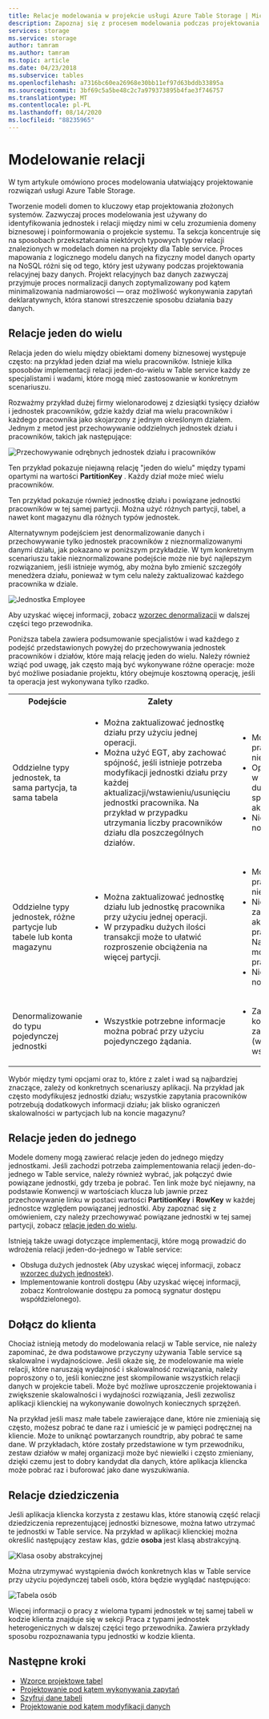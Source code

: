 ```yaml
---
title: Relacje modelowania w projekcie usługi Azure Table Storage | Microsoft Docs
description: Zapoznaj się z procesem modelowania podczas projektowania rozwiązania Azure Table Storage. Zapoznaj się z relacjami "jeden do wielu", jeden-do-jednego i dziedziczenie.
services: storage
ms.service: storage
author: tamram
ms.author: tamram
ms.topic: article
ms.date: 04/23/2018
ms.subservice: tables
ms.openlocfilehash: a7316bc60ea26968e30bb11ef97d63bddb33895a
ms.sourcegitcommit: 3bf69c5a5be48c2c7a979373895b4fae3f746757
ms.translationtype: MT
ms.contentlocale: pl-PL
ms.lasthandoff: 08/14/2020
ms.locfileid: "88235965"
---
```

# <a name="modeling-relationships"></a>Modelowanie relacji
W tym artykule omówiono proces modelowania ułatwiający projektowanie rozwiązań usługi Azure Table Storage.

Tworzenie modeli domen to kluczowy etap projektowania złożonych systemów. Zazwyczaj proces modelowania jest używany do identyfikowania jednostek i relacji między nimi w celu zrozumienia domeny biznesowej i poinformowania o projekcie systemu. Ta sekcja koncentruje się na sposobach przekształcania niektórych typowych typów relacji znalezionych w modelach domen na projekty dla Table service. Proces mapowania z logicznego modelu danych na fizyczny model danych oparty na NoSQL różni się od tego, który jest używany podczas projektowania relacyjnej bazy danych. Projekt relacyjnych baz danych zazwyczaj przyjmuje proces normalizacji danych zoptymalizowany pod kątem minimalizowania nadmiarowości — oraz możliwość wykonywania zapytań deklaratywnych, która stanowi streszczenie sposobu działania bazy danych.  

## <a name="one-to-many-relationships"></a>Relacje jeden do wielu
Relacja jeden do wielu między obiektami domeny biznesowej występuje często: na przykład jeden dział ma wielu pracowników. Istnieje kilka sposobów implementacji relacji jeden-do-wielu w Table service każdy ze specjalistami i wadami, które mogą mieć zastosowanie w konkretnym scenariuszu.  

Rozważmy przykład dużej firmy wielonarodowej z dziesiątki tysięcy działów i jednostek pracowników, gdzie każdy dział ma wielu pracowników i każdego pracownika jako skojarzony z jednym określonym działem. Jednym z metod jest przechowywanie oddzielnych jednostek działu i pracowników, takich jak następujące:  


![Przechowywanie odrębnych jednostek działu i pracowników](media/storage-table-design-guide/storage-table-design-IMAGE01.png)

Ten przykład pokazuje niejawną relację "jeden do wielu" między typami opartymi na wartości **PartitionKey** . Każdy dział może mieć wielu pracowników.  

Ten przykład pokazuje również jednostkę działu i powiązane jednostki pracowników w tej samej partycji. Można użyć różnych partycji, tabel, a nawet kont magazynu dla różnych typów jednostek.  

Alternatywnym podejściem jest denormalizowanie danych i przechowywanie tylko jednostek pracowników z nieznormalizowanymi danymi działu, jak pokazano w poniższym przykładzie. W tym konkretnym scenariuszu takie nieznormalizowane podejście może nie być najlepszym rozwiązaniem, jeśli istnieje wymóg, aby można było zmienić szczegóły menedżera działu, ponieważ w tym celu należy zaktualizować każdego pracownika w dziale.  

![Jednostka Employee](media/storage-table-design-guide/storage-table-design-IMAGE02.png)

Aby uzyskać więcej informacji, zobacz [wzorzec denormalizacji](table-storage-design-patterns.md#denormalization-pattern) w dalszej części tego przewodnika.  

Poniższa tabela zawiera podsumowanie specjalistów i wad każdego z podejść przedstawionych powyżej do przechowywania jednostek pracowników i działów, które mają relację jeden do wielu. Należy również wziąć pod uwagę, jak często mają być wykonywane różne operacje: może być możliwe posiadanie projektu, który obejmuje kosztowną operację, jeśli ta operacja jest wykonywana tylko rzadko.  

<table>
<tr>
<th>Podejście</th>
<th>Zalety</th>
<th>Wady</th>
</tr>
<tr>
<td>Oddzielne typy jednostek, ta sama partycja, ta sama tabela</td>
<td>
<ul>
<li>Można zaktualizować jednostkę działu przy użyciu jednej operacji.</li>
<li>Można użyć EGT, aby zachować spójność, jeśli istnieje potrzeba modyfikacji jednostki działu przy każdej aktualizacji/wstawieniu/usunięciu jednostki pracownika. Na przykład w przypadku utrzymania liczby pracowników działu dla poszczególnych działów.</li>
</ul>
</td>
<td>
<ul>
<li>Może być konieczne pobranie pracownika i jednostki działu dla niektórych działań klientów.</li>
<li>Operacje magazynu są wykonywane w tej samej partycji. W przypadku dużych ilości transakcji może to spowodować powstanie punktu aktywnego.</li>
<li>Nie można przenieść pracownika do nowego działu przy użyciu EGT.</li>
</ul>
</td>
</tr>
<tr>
<td>Oddzielne typy jednostek, różne partycje lub tabele lub konta magazynu</td>
<td>
<ul>
<li>Można zaktualizować jednostkę działu lub jednostkę pracownika przy użyciu jednej operacji.</li>
<li>W przypadku dużych ilości transakcji może to ułatwić rozproszenie obciążenia na więcej partycji.</li>
</ul>
</td>
<td>
<ul>
<li>Może być konieczne pobranie pracownika i jednostki działu dla niektórych działań klientów.</li>
<li>Nie można użyć EGTs, aby zachować spójność podczas aktualizowania/wstawiania/usuwania pracownika i aktualizowania działu. Na przykład w jednostce działu można aktualizować liczbę pracowników.</li>
<li>Nie można przenieść pracownika do nowego działu przy użyciu EGT.</li>
</ul>
</td>
</tr>
<tr>
<td>Denormalizowanie do typu pojedynczej jednostki</td>
<td>
<ul>
<li>Wszystkie potrzebne informacje można pobrać przy użyciu pojedynczego żądania.</li>
</ul>
</td>
<td>
<ul>
<li>Zachowanie spójności może być kosztowne, jeśli trzeba zaktualizować informacje działu (wymaga to zaktualizowania wszystkich pracowników w dziale).</li>
</ul>
</td>
</tr>
</table>

Wybór między tymi opcjami oraz to, które z zalet i wad są najbardziej znaczące, zależy od konkretnych scenariuszy aplikacji. Na przykład jak często modyfikujesz jednostki działu; wszystkie zapytania pracowników potrzebują dodatkowych informacji działu; jak blisko ograniczeń skalowalności w partycjach lub na koncie magazynu?  

## <a name="one-to-one-relationships"></a>Relacje jeden do jednego
Modele domeny mogą zawierać relacje jeden do jednego między jednostkami. Jeśli zachodzi potrzeba zaimplementowania relacji jeden-do-jednego w Table service, należy również wybrać, jak połączyć dwie powiązane jednostki, gdy trzeba je pobrać. Ten link może być niejawny, na podstawie Konwencji w wartościach klucza lub jawnie przez przechowywanie linku w postaci wartości **PartitionKey** i **RowKey** w każdej jednostce względem powiązanej jednostki. Aby zapoznać się z omówieniem, czy należy przechowywać powiązane jednostki w tej samej partycji, zobacz [relacje jeden do wielu](#one-to-many-relationships).  

Istnieją także uwagi dotyczące implementacji, które mogą prowadzić do wdrożenia relacji jeden-do-jednego w Table service:  

* Obsługa dużych jednostek (Aby uzyskać więcej informacji, zobacz [wzorzec dużych jednostek](table-storage-design-patterns.md#large-entities-pattern)).  
* Implementowanie kontroli dostępu (Aby uzyskać więcej informacji, zobacz Kontrolowanie dostępu za pomocą sygnatur dostępu współdzielonego).  

## <a name="join-in-the-client"></a>Dołącz do klienta
Chociaż istnieją metody do modelowania relacji w Table service, nie należy zapominać, że dwa podstawowe przyczyny używania Table service są skalowalne i wydajnościowe. Jeśli okaże się, że modelowanie ma wiele relacji, które naruszają wydajność i skalowalność rozwiązania, należy poproszony o to, jeśli konieczne jest skompilowanie wszystkich relacji danych w projekcie tabeli. Może być możliwe uproszczenie projektowania i zwiększenie skalowalności i wydajności rozwiązania, Jeśli zezwolisz aplikacji klienckiej na wykonywanie dowolnych koniecznych sprzężeń.  

Na przykład jeśli masz małe tabele zawierające dane, które nie zmieniają się często, możesz pobrać te dane raz i umieścić je w pamięci podręcznej na kliencie. Może to uniknąć powtarzanych roundtrip, aby pobrać te same dane. W przykładach, które zostały przedstawione w tym przewodniku, zestaw działów w małej organizacji może być niewielki i często zmieniany, dzięki czemu jest to dobry kandydat dla danych, które aplikacja kliencka może pobrać raz i buforować jako dane wyszukiwania.  

## <a name="inheritance-relationships"></a>Relacje dziedziczenia
Jeśli aplikacja kliencka korzysta z zestawu klas, które stanowią część relacji dziedziczenia reprezentującej jednostki biznesowe, można łatwo utrzymać te jednostki w Table service. Na przykład w aplikacji klienckiej można określić następujący zestaw klas, gdzie **osoba** jest klasą abstrakcyjną.

![Klasa osoby abstrakcyjnej](media/storage-table-design-guide/storage-table-design-IMAGE03.png)

Można utrzymywać wystąpienia dwóch konkretnych klas w Table service przy użyciu pojedynczej tabeli osób, która będzie wyglądać następująco:  

![Tabela osób](media/storage-table-design-guide/storage-table-design-IMAGE04.png)

Więcej informacji o pracy z wieloma typami jednostek w tej samej tabeli w kodzie klienta znajduje się w sekcji Praca z typami jednostek heterogenicznych w dalszej części tego przewodnika. Zawiera przykłady sposobu rozpoznawania typu jednostki w kodzie klienta.  


## <a name="next-steps"></a>Następne kroki

- [Wzorce projektowe tabel](table-storage-design-patterns.md)
- [Projektowanie pod kątem wykonywania zapytań](table-storage-design-for-query.md)
- [Szyfruj dane tabeli](table-storage-design-encrypt-data.md)
- [Projektowanie pod kątem modyfikacji danych](table-storage-design-for-modification.md)
